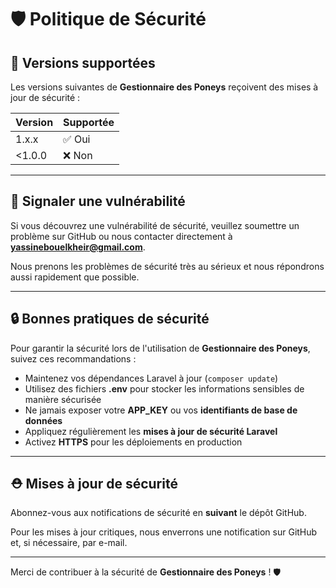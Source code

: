 # 🛡️ Politique de Sécurité

## 📌 Versions supportées

Les versions suivantes de **Gestionnaire des Poneys** reçoivent des mises à jour de sécurité :

| Version | Supportée |
|---------|-----------|
| 1.x.x   | ✅ Oui |
| <1.0.0  | ❌ Non |

---

## 📢 Signaler une vulnérabilité

Si vous découvrez une vulnérabilité de sécurité, veuillez soumettre un problème sur GitHub ou nous contacter directement à **yassinebouelkheir@gmail.com**.

Nous prenons les problèmes de sécurité très au sérieux et nous répondrons aussi rapidement que possible.

---

## 🔒 Bonnes pratiques de sécurité

Pour garantir la sécurité lors de l'utilisation de **Gestionnaire des Poneys**, suivez ces recommandations :

- Maintenez vos dépendances Laravel à jour (`composer update`)
- Utilisez des fichiers **.env** pour stocker les informations sensibles de manière sécurisée
- Ne jamais exposer votre **APP_KEY** ou vos **identifiants de base de données**
- Appliquez régulièrement les **mises à jour de sécurité Laravel**
- Activez **HTTPS** pour les déploiements en production

---

## ⛑️ Mises à jour de sécurité

Abonnez-vous aux notifications de sécurité en **suivant** le dépôt GitHub.

Pour les mises à jour critiques, nous enverrons une notification sur GitHub et, si nécessaire, par e-mail.

---

Merci de contribuer à la sécurité de **Gestionnaire des Poneys** ! 🛡️
